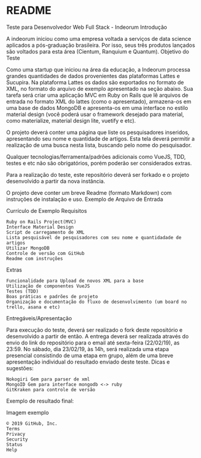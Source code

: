 # README

Teste para Desenvolvedor Web Full Stack - Indeorum
Introdução

A indeorum iniciou como uma empresa voltada a serviços de data science aplicados a pós-graduação brasileira. Por isso, seus três produtos lançados são voltados para esta área (Cientum, Ranquium e Quantum).
Objetivo do Teste

Como uma startup que iniciou na área da educação, a Indeorum processa grandes quantidades de dados provenientes das plataformas Lattes e Sucupira. Na plataforma Lattes os dados são exportados no formato de XML, no formato do arquivo de exemplo apresentado na seção abaixo. Sua tarefa será criar uma aplicação MVC em Ruby on Rails que lê arquivos de entrada no formato XML do lattes (como o apresentado), armazena-os em uma base de dados MongoDB e apresenta-os em uma interface no estilo material design (você poderá usar o framework desejado para material, como materialize, material design lite, vuetify e etc).

O projeto deverá conter uma página que liste os pesquisadores inseridos, apresentando seu nome e quantidade de artigos. Esta tela deverá permitir a realização de uma busca nesta lista, buscando pelo nome do pesquisador.

Qualquer tecnologias/ferramenta/padrões adicionais como VueJS, TDD, testes e etc não são obrigatórios, porém poderão ser considerados extras.

Para a realização do teste, este repositório deverá ser forkado e o projeto desenvolvido a partir da nova instância.

O projeto deve conter um breve Readme (formato Markdown) com instruções de instalação e uso.
Exemplo de Arquivo de Entrada

Currículo de Exemplo
Requisitos

    Ruby on Rails Project(MVC)
    Interface Material Design
    Script de carregamento de XML
    Lista pesquisável de pesquisadores com seu nome e quantidadade de artigos
    Utilizar MongoDB
    Controle de versão com GitHub
    Readme com instruções

Extras

    Funcionalidade para Upload de novos XML para a base
    Utilização de componentes VueJS
    Testes (TDD)
    Boas práticas e padrões de projeto
    Organização e documentação do fluxo de desenvolvimento (um board no trello, asana e etc)

Entregáveis/Apresentação

Para execução do teste, deverá ser realizado o fork deste repositório e desenvolvido a partir de então. A entrega deverá ser realizada através do envio do link do repositório para o email até sexta-feira (22/02/19), as 23:59. No sábado, dia 23/02/19, às 14h, será realizada uma etapa presencial consistindo de uma etapa em grupo, além de uma breve apresentação individual do resultado enviado deste teste.
Dicas e sugestões:

    Nokogiri Gem para parser de xml
    MongoID Gem para interface mongodb <-> ruby
    GitKraken para controle de versão

Exemplo de resultado final:

Imagem exemplo

    © 2019 GitHub, Inc.
    Terms
    Privacy
    Security
    Status
    Help

